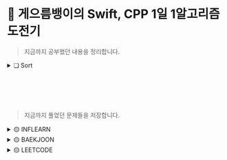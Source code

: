 # 🍋 게으름뱅이의 Swift, CPP 1일 1알고리즘 도전기

> 지금까지 공부했던 내용을 정리합니다.

<details>
<summary>❏ Sort</summary>

<!-- summary 아래 한칸 공백 두어야함 -->
| content | github | notion |
|:--:|:--:|:--:|
|선택 정렬(Selection sort) | [SelectionSort.swift](https://github.com/YoonAh-dev/Algorithm/blob/main/Algorithm-Swift/Algorithm-Swift/Utility/Sort/SelectionSort.swift) | <a href="https://yoonah-dev.oopy.io/e6339889-a0a1-40aa-9079-d4272cce11dd" target="_blank"><img src="https://img.shields.io/badge/Notion-000000?style=flat-square&logo=notion&logoColor=white"/></a>  |
|버블 정렬(Bubble sort) | [BubbleSort.swift](https://github.com/YoonAh-dev/Algorithm/blob/main/Algorithm-Swift/Algorithm-Swift/Utility/Sort/BubbleSort.swift) | <a href="https://yoonah-dev.oopy.io/525d76a7-3a39-49fc-ba14-597a45f2e32b" target="_blank"><img src="https://img.shields.io/badge/Notion-000000?style=flat-square&logo=notion&logoColor=white"/></a>  |
|삽입 정렬(Insertion sort) | [InsertionSort.swift](https://github.com/YoonAh-dev/Algorithm/blob/main/Algorithm-Swift/Algorithm-Swift/Utility/Sort/InsertionSort.swift) | <a href="https://yoonah-dev.oopy.io/2295f114-1e35-4623-9252-5b0dfb436d69" target="_blank"><img src="https://img.shields.io/badge/Notion-000000?style=flat-square&logo=notion&logoColor=white"/></a>  |
</details>

<br/><br>
----

> 지금까지 풀었던 문제들을 저장합니다.

<details>
<summary>🟡 INFLEARN</summary>

<!-- summary 아래 한칸 공백 두어야함 -->
## 🟡 INFLEARN
|날짜         | 문제번호 | 제목     | git  |
|-----------|:-------------:|---|---|
| 23/07/23 | 01 | 1부터 N까지의 배수합 |[1부터 N까지의 배수합.swift](https://github.com/YoonAh-dev/Algorithm/blob/main/Algorithm-Swift/Algorithm-Swift/Inflearn/01_1%EB%B6%80%ED%84%B0N%EA%B9%8C%EC%A7%80M%EC%9D%98%EB%B0%B0%EC%88%98%ED%95%A9.swift)<br>[1부터 N까지의 배수합.cpp](https://github.com/YoonAh-dev/Algorithm/blob/main/Algorithm-CPP/01_1%EB%B6%80%ED%84%B0N%EA%B9%8C%EC%A7%80%EC%9D%98%EB%B0%B0%EC%88%98%ED%95%A9.cpp)|
| 23/07/24 | 02 | 자연수의 합 |[자연수의 합.swift](https://github.com/YoonAh-dev/Algorithm/blob/main/Algorithm-Swift/Algorithm-Swift/Inflearn/02_%EC%9E%90%EC%97%B0%EC%88%98%EC%9D%98%ED%95%A9.swift)<br>[자연수의 합.cpp](https://github.com/YoonAh-dev/Algorithm/blob/main/Algorithm-CPP/02_%EC%9E%90%EC%97%B0%EC%88%98%EC%9D%98%ED%95%A9.cpp)|
| 23/07/24 | 03 | 진약수의 합 |[진약수의 합.swift](https://github.com/YoonAh-dev/Algorithm/blob/main/Algorithm-Swift/Algorithm-Swift/Inflearn/03_%EC%A7%84%EC%95%BD%EC%88%98%EC%9D%98%ED%95%A9.swift)<br>[진약수의 합.cpp](https://github.com/YoonAh-dev/Algorithm/blob/main/Algorithm-CPP/03_%EC%A7%84%EC%95%BD%EC%88%98%EC%9D%98%ED%95%A9.cpp)|
| 23/07/25 | 04 | 나이 차이 |[나이 차이.swift](https://github.com/YoonAh-dev/Algorithm/blob/main/Algorithm-Swift/Algorithm-Swift/Inflearn/04_%EB%82%98%EC%9D%B4%EC%B0%A8%EC%9D%B4.swift)<br>[나이 차이.cpp](https://github.com/YoonAh-dev/Algorithm/blob/main/Algorithm-CPP/04_%EB%82%98%EC%9D%B4%EC%B0%A8%EC%9D%B4.cpp)|
| 23/07/25 | 05 | 나이 계산 |[나이 계산.swift](https://github.com/YoonAh-dev/Algorithm/blob/main/Algorithm-Swift/Algorithm-Swift/Inflearn/05_%EB%82%98%EC%9D%B4%EA%B3%84%EC%82%B0.swift)<br>[나이 계산.cpp](https://github.com/YoonAh-dev/Algorithm/blob/main/Algorithm-CPP/05_%EB%82%98%EC%9D%B4%EA%B3%84%EC%82%B0.cpp)|
| 23/07/26 | 06 | 숫자만 추출 |[숫자만 추출.swift](https://github.com/YoonAh-dev/Algorithm/blob/main/Algorithm-Swift/Algorithm-Swift/Inflearn/06_%EC%88%AB%EC%9E%90%EB%A7%8C%EC%B6%94%EC%B6%9C.swift)<br>[숫자만 추출.cpp](https://github.com/YoonAh-dev/Algorithm/blob/main/Algorithm-CPP/06_%EC%88%AB%EC%9E%90%EB%A7%8C%EC%B6%94%EC%B6%9C.cpp)|
| 23/07/26 | 07 | 영어 단어 복구 |[영어 단어 복구.swift](https://github.com/YoonAh-dev/Algorithm/blob/main/Algorithm-Swift/Algorithm-Swift/Inflearn/07_%EC%98%81%EC%96%B4%EB%8B%A8%EC%96%B4%EB%B3%B5%EA%B5%AC.swift)<br>[영어 단어 복구.cpp](https://github.com/YoonAh-dev/Algorithm/blob/main/Algorithm-CPP/07_%EC%98%81%EC%96%B4%EB%8B%A8%EC%96%B4%EB%B3%B5%EA%B5%AC.cpp)|
| 23/07/27 | 08 | 올바른 괄호 |[올바른 괄호.swift](https://github.com/YoonAh-dev/Algorithm/blob/main/Algorithm-Swift/Algorithm-Swift/Inflearn/08_%EC%98%AC%EB%B0%94%EB%A5%B8%EA%B4%84%ED%98%B8.swift)<br>[올바른 괄호.cpp](https://github.com/YoonAh-dev/Algorithm/blob/main/Algorithm-CPP/08_%EC%98%AC%EB%B0%94%EB%A5%B8%EA%B4%84%ED%98%B8.cpp)|
| 23/07/27 | 09 | 모두의 약수 |[모두의 약수.swift](https://github.com/YoonAh-dev/Algorithm/blob/main/Algorithm-Swift/Algorithm-Swift/Inflearn/09_%EB%AA%A8%EB%91%90%EC%9D%98%EC%95%BD%EC%88%98.swift)<br>[모두의 약수.cpp](https://github.com/YoonAh-dev/Algorithm/blob/main/Algorithm-CPP/09_%EB%AA%A8%EB%91%90%EC%9D%98%EC%95%BD%EC%88%98.cpp)|
| 23/07/28 | 10 | 자릿수의 합 |[자릿수의 합.swift](https://github.com/YoonAh-dev/Algorithm/blob/main/Algorithm-Swift/Algorithm-Swift/Inflearn/10_%EC%9E%90%EB%A6%BF%EC%88%98%EC%9D%98%ED%95%A9.swift)<br>[자릿수의 합.cpp](https://github.com/YoonAh-dev/Algorithm/blob/main/Algorithm-CPP/10_%EC%9E%90%EB%A6%BF%EC%88%98%EC%9D%98%ED%95%A9.cpp)|
| 23/07/28 | 11, 12 | 숫자의 총 개수 |[숫자의 총 개수.swift](https://github.com/YoonAh-dev/Algorithm/blob/main/Algorithm-Swift/Algorithm-Swift/Inflearn/11_%EC%88%AB%EC%9E%90%EC%9D%98%EC%B4%9D%EA%B0%9C%EC%88%98.swift)<br>[숫자의 총 개수.cpp](https://github.com/YoonAh-dev/Algorithm/blob/main/Algorithm-CPP/11_%EC%88%AB%EC%9E%90%EC%9D%98%EC%B4%9D%EA%B0%9C%EC%88%98.cpp)|
| 23/07/29 | 13 | 가장 많이 사용된 자릿수 |[가장 많이 사용된 자릿수.swift](https://github.com/YoonAh-dev/Algorithm/blob/main/Algorithm-Swift/Algorithm-Swift/Inflearn/13_%EA%B0%80%EC%9E%A5%EB%A7%8E%EC%9D%B4%EC%82%AC%EC%9A%A9%EB%90%9C%EC%9E%90%EB%A6%BF%EC%88%98.swift)<br>[가장 많이 사용된 자릿수.cpp](https://github.com/YoonAh-dev/Algorithm/blob/main/Algorithm-CPP/13_%EA%B0%80%EC%9E%A5%EB%A7%8E%EC%9D%B4%EC%82%AC%EC%9A%A9%EB%90%9C%EC%9E%90%EB%A6%BF%EC%88%98.cpp)|
| 23/07/29 | 14 | 뒤집은 소수 |[뒤집은 소수.swift](https://github.com/YoonAh-dev/Algorithm/blob/main/Algorithm-Swift/Algorithm-Swift/Inflearn/14_%EB%92%A4%EC%A7%91%EC%9D%80%EC%86%8C%EC%88%98.swift)<br>[뒤집은 소수.cpp](https://github.com/YoonAh-dev/Algorithm/blob/main/Algorithm-CPP/14_%EB%92%A4%EC%A7%91%EC%9D%80%EC%86%8C%EC%88%98.cpp)|
| 23/07/30 | 15 | 소수의 개수 |[소수의 개수.swift](https://github.com/YoonAh-dev/Algorithm/blob/main/Algorithm-Swift/Algorithm-Swift/Inflearn/15_%EC%86%8C%EC%88%98%EC%9D%98%EA%B0%9C%EC%88%98.swift)<br>[소수의 개수.cpp](https://github.com/YoonAh-dev/Algorithm/blob/main/Algorithm-CPP/15_%EC%86%8C%EC%88%98%EC%9D%98%EA%B0%9C%EC%88%98.cpp)|
| 23/07/30 | 16 | Anagram |[Anagram.swift](https://github.com/YoonAh-dev/Algorithm/blob/main/Algorithm-Swift/Algorithm-Swift/Inflearn/16_Anagram.swift)<br>[Anagram.cpp](https://github.com/YoonAh-dev/Algorithm/blob/main/Algorithm-CPP/16_Anagram.cpp)|
| 23/07/31 | 17 | 선생님 퀴즈 |[선생님 퀴즈.swift](https://github.com/YoonAh-dev/Algorithm/blob/main/Algorithm-Swift/Algorithm-Swift/Inflearn/17_%EC%84%A0%EC%83%9D%EB%8B%98%ED%80%B4%EC%A6%88.swift)<br>[선생님 퀴즈.cpp](https://github.com/YoonAh-dev/Algorithm/blob/main/Algorithm-CPP/17_%EC%84%A0%EC%83%9D%EB%8B%98%ED%80%B4%EC%A6%88.cpp)|
| 23/07/31 | 18 | 층간소음 |[층간소음.swift](https://github.com/YoonAh-dev/Algorithm/blob/main/Algorithm-Swift/Algorithm-Swift/Inflearn/18_%EC%B8%B5%EA%B0%84%EC%86%8C%EC%9D%8C.swift)<br>[층간소음.cpp](https://github.com/YoonAh-dev/Algorithm/blob/main/Algorithm-CPP/18_%EC%B8%B5%EA%B0%84%EC%86%8C%EC%9D%8C.cpp)|
| 23/08/01 | 19 | 분노 유발자 |[분노 유발자.swift](https://github.com/YoonAh-dev/Algorithm/blob/main/Algorithm-Swift/Algorithm-Swift/Inflearn/19_%EB%B6%84%EB%85%B8%EC%9C%A0%EB%B0%9C%EC%9E%90.swift)<br>[분노 유발자.cpp](https://github.com/YoonAh-dev/Algorithm/blob/main/Algorithm-CPP/19_%EB%B6%84%EB%85%B8%EC%9C%A0%EB%B0%9C%EC%9E%90.cpp)|
| 23/08/01 | 20 | 가위 바위 보 |[가위 바위 보.swift](https://github.com/YoonAh-dev/Algorithm/blob/main/Algorithm-Swift/Algorithm-Swift/Inflearn/20_%EA%B0%80%EC%9C%84%EB%B0%94%EC%9C%84%EB%B3%B4.swift)<br>[가위 바위 보.cpp](https://github.com/YoonAh-dev/Algorithm/blob/main/Algorithm-CPP/20_%EA%B0%80%EC%9C%84%EB%B0%94%EC%9C%84%EB%B3%B4.cpp)|
| 23/08/03 | 21 | 카드 게임 |[카드 게임.swift](https://github.com/YoonAh-dev/Algorithm/blob/main/Algorithm-Swift/Algorithm-Swift/Inflearn/21_%EC%B9%B4%EB%93%9C%EA%B2%8C%EC%9E%84.swift)<br>[카드 게임.cpp](https://github.com/YoonAh-dev/Algorithm/blob/main/Algorithm-CPP/21_%EC%B9%B4%EB%93%9C%EA%B2%8C%EC%9E%84.cpp)|
| 23/08/03 | 22 | 온도의 최대값 |[온도의 최대값.swift](https://github.com/YoonAh-dev/Algorithm/blob/main/Algorithm-Swift/Algorithm-Swift/Inflearn/22_%EC%98%A8%EB%8F%84%EC%9D%98%EC%B5%9C%EB%8C%80%EA%B0%92.swift)<br>[온도의 최대값.cpp](https://github.com/YoonAh-dev/Algorithm/blob/main/Algorithm-CPP/22_%EC%98%A8%EB%8F%84%EC%9D%98%EC%B5%9C%EB%8C%80%EA%B0%92.cpp)|
| 23/08/04 | 23 | 연속 부분 증가 수열 |[연속 부분 증가 수열.swift](https://github.com/YoonAh-dev/Algorithm/blob/main/Algorithm-Swift/Algorithm-Swift/Inflearn/23_%EC%97%B0%EC%86%8D%EB%B6%80%EB%B6%84%EC%A6%9D%EA%B0%80%EC%88%98%EC%97%B4.swift)<br>[연속 부분 증가 수열.cpp](https://github.com/YoonAh-dev/Algorithm/blob/main/Algorithm-CPP/23_%EC%97%B0%EC%86%8D%EB%B6%80%EB%B6%84%EC%A6%9D%EA%B0%80%EC%88%98%EC%97%B4.cpp)|
| 23/08/04 | 24 | Jolly Jumpers |[Jolly Jumpers.swift](https://github.com/YoonAh-dev/Algorithm/blob/main/Algorithm-Swift/Algorithm-Swift/Inflearn/24_JollyJumpers.swift)<br>[Jolly Jumpers.cpp](https://github.com/YoonAh-dev/Algorithm/blob/main/Algorithm-CPP/24_JollyJumpers.cpp)|
| 23/08/06 | 25 | 석차 구하기 |[석차 구하기.swift](https://github.com/YoonAh-dev/Algorithm/blob/main/Algorithm-Swift/Algorithm-Swift/Inflearn/25_%EC%84%9D%EC%B0%A8%EA%B5%AC%ED%95%98%EA%B8%B0.swift)<br>[석차 구하기.cpp](https://github.com/YoonAh-dev/Algorithm/blob/main/Algorithm-CPP/25_%EC%84%9D%EC%B0%A8%EA%B5%AC%ED%95%98%EA%B8%B0.cpp)|
| 23/08/06 | 26 | 말아톤 |[말아톤.swift](https://github.com/YoonAh-dev/Algorithm/blob/main/Algorithm-Swift/Algorithm-Swift/Inflearn/26_%EB%A7%90%EC%95%84%ED%86%A4.swift)<br>[말아톤.cpp](https://github.com/YoonAh-dev/Algorithm/blob/main/Algorithm-CPP/26_%EB%A7%90%EC%95%84%ED%86%A4.cpp)|
| 23/08/07 | 27 | N!의 표현법 |[N!의 표현법.swift](https://github.com/YoonAh-dev/Algorithm/blob/main/Algorithm-Swift/Algorithm-Swift/Inflearn/27_N%EC%9D%98%ED%91%9C%ED%98%84%EB%B2%95.swift)<br>[N!의 표현법.cpp](https://github.com/YoonAh-dev/Algorithm/blob/main/Algorithm-CPP/27_N%EC%9D%98%ED%91%9C%ED%98%84%EB%B2%95.cpp)|
| 23/08/07 | 28 | N!의 0의 개수 |[N!의 0의 개수.swift](https://github.com/YoonAh-dev/Algorithm/blob/main/Algorithm-Swift/Algorithm-Swift/Inflearn/28_N%EC%9D%980%EC%9D%98%EA%B0%9C%EC%88%98.swift)<br>[N!의 0의 개수.cpp](https://github.com/YoonAh-dev/Algorithm/blob/main/Algorithm-CPP/28_N%EC%97%90%EC%84%9C0%EC%9D%98%EA%B0%9C%EC%88%98.cpp)|
| 23/08/08 | 29 | 3의 개수는?(small) |[3의 개수는?.cpp](https://github.com/YoonAh-dev/Algorithm/blob/main/Algorithm-CPP/29_3%EC%9D%98%EA%B0%9C%EC%88%98%EB%8A%94.cpp)|
| 23/08/08 | 30 | 3의 개수는?(large) |[3의 개수는?.swift](https://github.com/YoonAh-dev/Algorithm/blob/main/Algorithm-Swift/Algorithm-Swift/Inflearn/30_3%EC%9D%98%EA%B0%9C%EC%88%98%EB%8A%94.swift)<br>[3의 개수는?.cpp](https://github.com/YoonAh-dev/Algorithm/blob/main/Algorithm-CPP/30_3%EC%9D%98%EA%B0%9C%EC%88%98%EB%8A%94.cpp)|
| 23/08/09 | 31 | 탄화수소질량 |[탄화수소질량.swift](https://github.com/YoonAh-dev/Algorithm/blob/main/Algorithm-Swift/Algorithm-Swift/Inflearn/31_%ED%83%84%ED%99%94%EC%88%98%EC%86%8C%EC%A7%88%EB%9F%89.swift)<br>[탄화수소질량.cpp](https://github.com/YoonAh-dev/Algorithm/blob/main/Algorithm-CPP/31_%ED%83%84%ED%99%94%EC%88%98%EC%86%8C%EC%A7%88%EB%9F%89.cpp)|
| 23/08/09 | 32 | 선택정렬 |[선택정렬.swift](https://github.com/YoonAh-dev/Algorithm/blob/main/Algorithm-Swift/Algorithm-Swift/Inflearn/32_%EC%84%A0%ED%83%9D%EC%A0%95%EB%A0%AC.swift)<br>[선택정렬.cpp](https://github.com/YoonAh-dev/Algorithm/blob/main/Algorithm-CPP/32_%EC%84%A0%ED%83%9D%EC%A0%95%EB%A0%AC.cpp)|
| 23/08/10 | 33 | 3등의 성적은? |[3등의 성적은?.swift](https://github.com/YoonAh-dev/Algorithm/blob/main/Algorithm-Swift/Algorithm-Swift/Inflearn/33_3%EB%93%B1%EC%9D%98%EC%84%B1%EC%A0%81%EC%9D%80.swift)<br>[3등의 성적은?.cpp](https://github.com/YoonAh-dev/Algorithm/blob/main/Algorithm-CPP/33_3%EB%93%B1%EC%9D%98%EC%84%B1%EC%A0%81%EC%9D%80.cpp)|
| 23/08/10 | 34 | 버블정렬 |[버블정렬.swift](https://github.com/YoonAh-dev/Algorithm/blob/main/Algorithm-Swift/Algorithm-Swift/Inflearn/34_%EB%B2%84%EB%B8%94%EC%A0%95%EB%A0%AC.swift)<br>[버블정렬.cpp](https://github.com/YoonAh-dev/Algorithm/blob/main/Algorithm-CPP/34_%EB%B2%84%EB%B8%94%EC%A0%95%EB%A0%AC.cpp)|
| 23/08/15 | 35 | Special Sort |[Special Sort.swift](https://github.com/YoonAh-dev/Algorithm/blob/main/Algorithm-Swift/Algorithm-Swift/Inflearn/35_SpecialSort.swift)<br>[Special Sort.cpp](https://github.com/YoonAh-dev/Algorithm/blob/main/Algorithm-CPP/35_SpeiclaSort.cpp)|
| 23/08/15 | 36 | 삽입정렬 |[삽입정렬.swift](https://github.com/YoonAh-dev/Algorithm/blob/main/Algorithm-Swift/Algorithm-Swift/Inflearn/36_%EC%82%BD%EC%9E%85%EC%A0%95%EB%A0%AC.swift)<br>[삽입정렬.cpp](https://github.com/YoonAh-dev/Algorithm/blob/main/Algorithm-CPP/36_%EC%82%BD%EC%9E%85%EC%A0%95%EB%A0%AC.cpp)|
| 23/08/16 | 37 | Least Recently Used |[Least Recently Used.swift](https://github.com/YoonAh-dev/Algorithm/blob/main/Algorithm-Swift/Algorithm-Swift/Inflearn/37_LeastRecentlyUsed.swift)<br>[Least Recently Used.cpp](https://github.com/YoonAh-dev/Algorithm/blob/main/Algorithm-CPP/37_LeastRecentlyUsed.cpp)|
| 23/08/16 | 38 | Inversion Sequence |[Inversion Sequence.swift](https://github.com/YoonAh-dev/Algorithm/blob/main/Algorithm-Swift/Algorithm-Swift/Inflearn/38_InversionSequence.swift)<br>[Inversion Sequence.cpp](https://github.com/YoonAh-dev/Algorithm/blob/main/Algorithm-CPP/38_InversionSequence.cpp)|
| 23/08/17 | 39 | 두 배열 합치기 |[두 배열 합치기.swift](https://github.com/YoonAh-dev/Algorithm/blob/main/Algorithm-Swift/Algorithm-Swift/Inflearn/39_%EB%91%90%EB%B0%B0%EC%97%B4%ED%95%A9%EC%B9%98%EA%B8%B0.swift)<br>[두 배열 합치기.cpp](https://github.com/YoonAh-dev/Algorithm/blob/main/Algorithm-CPP/39_%EB%91%90%EB%B0%B0%EC%97%B4%ED%95%A9%EC%B9%98%EA%B8%B0.cpp)|
| 23/08/17 | 40 | 교집합 |[교집합.swift](https://github.com/YoonAh-dev/Algorithm/blob/main/Algorithm-Swift/Algorithm-Swift/Inflearn/40_%EA%B5%90%EC%A7%91%ED%95%A9.swift)<br>[교집합.cpp](https://github.com/YoonAh-dev/Algorithm/blob/main/Algorithm-CPP/40_%EA%B5%90%EC%A7%91%ED%95%A9.cpp)|
| 23/08/18 | 41 | 연속된 자연수의 합 |[연속된 자연수의 합.swift](https://github.com/YoonAh-dev/Algorithm/blob/main/Algorithm-Swift/Algorithm-Swift/Inflearn/41_%EC%97%B0%EC%86%8D%EB%90%9C%EC%9E%90%EC%97%B0%EC%88%98%EC%9D%98%ED%95%A9.swift)<br>[연속된 자연수의 합.cpp](https://github.com/YoonAh-dev/Algorithm/blob/main/Algorithm-CPP/41_%EC%97%B0%EC%86%8D%EB%90%9C%EC%9E%90%EC%97%B0%EC%88%98%EC%9D%98%ED%95%A9.cpp)|
| 23/08/18 | 42 | 이분검색 |[이분검색.swift](https://github.com/YoonAh-dev/Algorithm/blob/main/Algorithm-Swift/Algorithm-Swift/Inflearn/42_%EC%9D%B4%EB%B6%84%EA%B2%80%EC%83%89.swift)<br>[이분검색.cpp](https://github.com/YoonAh-dev/Algorithm/blob/main/Algorithm-CPP/42_%EC%9D%B4%EB%B6%84%EA%B2%80%EC%83%89.cpp)|
| 23/08/20 | 43 | 뮤직비디오 |[뮤직비디오.swift](https://github.com/YoonAh-dev/Algorithm/blob/main/Algorithm-Swift/Algorithm-Swift/Inflearn/43_%EB%AE%A4%EC%A7%81%EB%B9%84%EB%94%94%EC%98%A4.swift)<br>[뮤직비디오.cpp](https://github.com/YoonAh-dev/Algorithm/blob/main/Algorithm-CPP/43_%EB%AE%A4%EC%A7%81%EB%B9%84%EB%94%94%EC%98%A4.cpp)|
| 23/08/20 | 44 | 마구간 정하기 |[마구간 정하기.swift](https://github.com/YoonAh-dev/Algorithm/blob/main/Algorithm-Swift/Algorithm-Swift/Inflearn/44_%EB%A7%88%EA%B5%AC%EA%B0%84%EC%A0%95%ED%95%98%EA%B8%B0.swift)<br>[마구간 정하기.cpp](https://github.com/YoonAh-dev/Algorithm/blob/main/Algorithm-CPP/44_%EB%A7%88%EA%B5%AC%EA%B0%84%EC%A0%95%ED%95%98%EA%B8%B0.cpp)|
| 23/08/22 | 45 | 공주 구하기 |[공주 구하기.swift](https://github.com/YoonAh-dev/Algorithm/blob/main/Algorithm-Swift/Algorithm-Swift/Inflearn/45_%EA%B3%B5%EC%A3%BC%EA%B5%AC%ED%95%98%EA%B8%B0.swift)<br>[공주 구하기.cpp](https://github.com/YoonAh-dev/Algorithm/blob/main/Algorithm-CPP/45_%EA%B3%B5%EC%A3%BC%EA%B5%AC%ED%95%98%EA%B8%B0.cpp)|
| 23/08/22 | 46 | 멀티태스킹 |[멀티태스킹.swift](https://github.com/YoonAh-dev/Algorithm/blob/main/Algorithm-Swift/Algorithm-Swift/Inflearn/46_%EB%A9%80%ED%8B%B0%ED%83%9C%EC%8A%A4%ED%82%B9.swift)<br>[멀티태스킹.cpp](https://github.com/YoonAh-dev/Algorithm/blob/main/Algorithm-CPP/46_%EB%A9%80%ED%8B%B0%ED%83%9C%EC%8A%A4%ED%82%B9.cpp)|
| 23/08/23 | 47 | 봉우리 |[봉우리.swift](https://github.com/YoonAh-dev/Algorithm/blob/main/Algorithm-Swift/Algorithm-Swift/Inflearn/47_%EB%B4%89%EC%9A%B0%EB%A6%AC.swift)<br>[봉우리.cpp](https://github.com/YoonAh-dev/Algorithm/blob/main/Algorithm-CPP/47_%EB%B4%89%EC%9A%B0%EB%A6%AC.cpp)|
| 23/08/23 | 48 | 각 행의 평균과 가장 가까운 값 |[각 행의 평균과 가장 가까운 값.swift](https://github.com/YoonAh-dev/Algorithm/blob/main/Algorithm-Swift/Algorithm-Swift/Inflearn/48_%EA%B0%81%ED%96%89%EC%9D%98%ED%8F%89%EA%B7%A0%EA%B3%BC%EA%B0%80%EC%9E%A5%EA%B0%80%EA%B9%8C%EC%9A%B4%EA%B0%92.swift)<br>[각 행의 평균과 가장 가까운 값.cpp](https://github.com/YoonAh-dev/Algorithm/blob/main/Algorithm-CPP/48_%EA%B0%81%ED%96%89%EC%9D%98%ED%8F%89%EA%B7%A0%EA%B3%BC%EA%B0%80%EC%9E%A5%EA%B0%80%EA%B9%8C%EC%9A%B4%EA%B0%92.cpp)|
| 23/08/24 | 49 | 블록의 최댓값 |[블록의 최댓값.swift](https://github.com/YoonAh-dev/Algorithm/blob/main/Algorithm-Swift/Algorithm-Swift/Inflearn/49_%EB%B8%94%EB%A1%9D%EC%9D%98%EC%B5%9C%EB%8C%93%EA%B0%92.swift)<br>[블록의 최댓값.cpp](https://github.com/YoonAh-dev/Algorithm/blob/main/Algorithm-CPP/49_%EB%B8%94%EB%A1%9D%EC%9D%98%EC%B5%9C%EB%8C%93%EA%B0%92.cpp)|
| 23/08/24 | 50 | 영지선택(small) |[영지선택(small).swift](https://github.com/YoonAh-dev/Algorithm/blob/main/Algorithm-Swift/Algorithm-Swift/Inflearn/50_%EC%98%81%EC%A7%80%EC%84%A0%ED%83%9D.swift)<br>[영지선택(small).cpp](https://github.com/YoonAh-dev/Algorithm/blob/main/Algorithm-CPP/50_%EC%98%81%EC%A7%80%EC%84%A0%ED%83%9D.cpp)|
| 23/08/25 | 51 | 영지선택(large) |[영지선택(large).swift](https://github.com/YoonAh-dev/Algorithm/blob/main/Algorithm-Swift/Algorithm-Swift/Inflearn/51_%EC%98%81%EC%A7%80%EC%84%A0%ED%83%9D.swift)<br>[영지선택(large).cpp](https://github.com/YoonAh-dev/Algorithm/blob/main/Algorithm-CPP/51_%EC%98%81%EC%A7%80%EC%84%A0%ED%83%9D.cpp)|
| 23/08/25 | 52 | Ugly Numbers |[Ugly Numbers.swift](https://github.com/YoonAh-dev/Algorithm/blob/main/Algorithm-Swift/Algorithm-Swift/Inflearn/52_UglyNumbers.swift)<br>[Ugly Numbers.cpp](https://github.com/YoonAh-dev/Algorithm/blob/main/Algorithm-CPP/52_UglyNumbers.cpp)|

</details>

<details>
<summary>🟡 BAEKJOON</summary>

<!-- summary 아래 한칸 공백 두어야함 -->
## 🟡 BAEKJOON
|날짜          |Level      | 문제번호 | 제목     |분류 | git | notion |
|-----------|:---------:|:-------------:|---|---|----|:----:|
| 22/12/21 | `Bronze V` | [`1330`](https://www.acmicpc.net/problem/1330) | 두 수 비교하기| |[두 수 비교하기.swift](https://github.com/YoonAh-dev/Algorithm/blob/main/Algorithm-Swift/Algorithm-Swift/Baekjoon/%EC%A1%B0%EA%B1%B4%EB%AC%B8/1330.%20%EB%91%90%20%EC%88%98%20%EB%B9%84%EA%B5%90%ED%95%98%EA%B8%B0.swift) | |
| 22/12/21 | `Bronze V` | [`9498`](https://www.acmicpc.net/problem/9498) | 시험성적 | |[시험성적.swift](https://github.com/YoonAh-dev/Algorithm/blob/main/Algorithm-Swift/Algorithm-Swift/Baekjoon/%EC%A1%B0%EA%B1%B4%EB%AC%B8/9498.%20%EC%8B%9C%ED%97%98%EC%84%B1%EC%A0%81.swift) | |
| 22/12/21 | `Bronze V` | [`2753`](https://www.acmicpc.net/problem/2753) | 윤년 | |[윤년.swift](https://github.com/YoonAh-dev/Algorithm/blob/main/Algorithm-Swift/Algorithm-Swift/Baekjoon/%EC%A1%B0%EA%B1%B4%EB%AC%B8/2753.%20%EC%9C%A4%EB%85%84.swift) | |
| 22/12/21 | `Bronze V` | [`14681`](https://www.acmicpc.net/problem/14681) | 사분면 고르기 | |[사분면 고르기.swift](https://github.com/YoonAh-dev/Algorithm/blob/main/Algorithm-Swift/Algorithm-Swift/Baekjoon/%EC%A1%B0%EA%B1%B4%EB%AC%B8/14681.%20%EC%82%AC%EB%B6%84%EB%A9%B4%20%EA%B3%A0%EB%A5%B4%EA%B8%B0.swift) | |
| 22/12/21 | `Bronze III` | [`2884`](https://www.acmicpc.net/problem/2884) | 알람 시계 | |[알람 시계.swift](https://github.com/YoonAh-dev/Algorithm/blob/main/Algorithm-Swift/Algorithm-Swift/Baekjoon/%EC%A1%B0%EA%B1%B4%EB%AC%B8/2884.%20%EC%95%8C%EB%9E%8C%20%EC%8B%9C%EA%B3%84.swift) | |
| 22/12/21 | `Bronze III` | [`2525`](https://www.acmicpc.net/problem/2525) | 오븐 시계 | |[오븐 시계.swift](https://github.com/YoonAh-dev/Algorithm/blob/main/Algorithm-Swift/Algorithm-Swift/Baekjoon/%EC%A1%B0%EA%B1%B4%EB%AC%B8/2525.%20%EC%98%A4%EB%B8%90%20%EC%8B%9C%EA%B3%84.swift) | |
| 22/12/21 | `Bronze IV` | [`2480`](https://www.acmicpc.net/problem/2480) | 주사위 세개 | |[주사위 세개.swift](https://github.com/YoonAh-dev/Algorithm/blob/main/Algorithm-Swift/Algorithm-Swift/Baekjoon/%EC%A1%B0%EA%B1%B4%EB%AC%B8/2480.%20%EC%A3%BC%EC%82%AC%EC%9C%84%20%EC%84%B8%EA%B0%9C.swift) | |
| 22/12/21 | `Bronze V` | [`2739`](https://www.acmicpc.net/problem/2739) | 구구단 | |[구구단.swift](https://github.com/YoonAh-dev/Algorithm/blob/main/Algorithm-Swift/Algorithm-Swift/Baekjoon/%EB%B0%98%EB%B3%B5%EB%AC%B8/2739.%20%EA%B5%AC%EA%B5%AC%EB%8B%A8.swift) | |
| 22/12/21 | `Bronze V` | [`10950`](https://www.acmicpc.net/problem/10950) | A+B - 3 | |[A+B - 3.swift](https://github.com/YoonAh-dev/Algorithm/blob/main/Algorithm-Swift/Algorithm-Swift/Baekjoon/%EB%B0%98%EB%B3%B5%EB%AC%B8/10950.%20A%2BB-3.swift) | |
| 22/12/21 | `Bronze V` | [`8393`](https://www.acmicpc.net/problem/8393) | 합 | |[합.swift](https://github.com/YoonAh-dev/Algorithm/blob/main/Algorithm-Swift/Algorithm-Swift/Baekjoon/%EB%B0%98%EB%B3%B5%EB%AC%B8/8398.%20%ED%95%A9.swift) | |
| 22/12/21 | `Bronze V` | [`25304`](https://www.acmicpc.net/problem/25304) | 영수증 | |[영수증.swift](https://github.com/YoonAh-dev/Algorithm/blob/main/Algorithm-Swift/Algorithm-Swift/Baekjoon/%EB%B0%98%EB%B3%B5%EB%AC%B8/25304.%20%EC%98%81%EC%88%98%EC%A6%9D.swift) | |
| 22/12/21 | `Bronze IV` | [`15552`](https://www.acmicpc.net/problem/15552) | 빠른 A+B | |[빠른 A+B.swift](https://github.com/YoonAh-dev/Algorithm/blob/main/Algorithm-Swift/Algorithm-Swift/Baekjoon/%EB%B0%98%EB%B3%B5%EB%AC%B8/15552.%20%EB%B9%A0%EB%A5%B8%20A%2BB.swift) | |
| 22/12/21 | `Bronze V` | [`11021`](https://www.acmicpc.net/problem/11021) | A+B - 7 | |[A+B - 7.swift](https://github.com/YoonAh-dev/Algorithm/blob/main/Algorithm-Swift/Algorithm-Swift/Baekjoon/%EB%B0%98%EB%B3%B5%EB%AC%B8/11021.%20A%2BB-7.swift) | |
| 22/12/21 | `Bronze V` | [`11022`](https://www.acmicpc.net/problem/11022) | A+B - 8 | |[A+B - 8.swift](https://github.com/YoonAh-dev/Algorithm/blob/main/Algorithm-Swift/Algorithm-Swift/Baekjoon/%EB%B0%98%EB%B3%B5%EB%AC%B8/11022.%20A%2BB-8.swift) | |
| 22/12/21 | `Bronze V` | [`2438`](https://www.acmicpc.net/problem/2438) | 별 찍기 - 1 | |[별 찍기 - 1.swift](https://github.com/YoonAh-dev/Algorithm/blob/main/Algorithm-Swift/Algorithm-Swift/Baekjoon/%EB%B0%98%EB%B3%B5%EB%AC%B8/2438.%20%EB%B3%84%20%EC%B0%8D%EA%B8%B0-1.swift) | |
| 22/12/22 | `Bronze IV` | [`2439`](https://www.acmicpc.net/problem/2439) | 별 찍기 - 2 | |[별 찍기 - 2.swift](https://github.com/YoonAh-dev/Algorithm/blob/main/Algorithm-Swift/Algorithm-Swift/Baekjoon/%EB%B0%98%EB%B3%B5%EB%AC%B8/2438.%20%EB%B3%84%20%EC%B0%8D%EA%B8%B0-2.swift) | |
| 22/12/22 | `Bronze V` | [`10952`](https://www.acmicpc.net/problem/10952) | A+B - 5 | |[A+B - 5.swift](https://github.com/YoonAh-dev/Algorithm/blob/main/Algorithm-Swift/Algorithm-Swift/Baekjoon/%EB%B0%98%EB%B3%B5%EB%AC%B8/10952.%20A%2BB-5.swift) | |
| 22/12/22 | `Bronze V` | [`10951`](https://www.acmicpc.net/problem/10951) | A+B - 4 | |[A+B - 4.swift](https://github.com/YoonAh-dev/Algorithm/blob/main/Algorithm-Swift/Algorithm-Swift/Baekjoon/%EB%B0%98%EB%B3%B5%EB%AC%B8/10952.%20A%2BB-4.swift) | |
| 22/12/22 | `Bronze I` | [`1110`](https://www.acmicpc.net/problem/1110) | 더하기 사이클 | |[더하기 사이클.swift](https://github.com/YoonAh-dev/Algorithm/blob/main/Algorithm-Swift/Algorithm-Swift/Baekjoon/%EB%B0%98%EB%B3%B5%EB%AC%B8/1110.%20%EB%8D%94%ED%95%98%EA%B8%B0%20%EC%82%AC%EC%9D%B4%ED%81%B4.swift) | |
| 22/12/23 | `Bronze V` | [`10807`](https://www.acmicpc.net/problem/10807) | 개수 세기 | |[개수 세기.swift](https://github.com/YoonAh-dev/Algorithm/blob/main/Algorithm-Swift/Algorithm-Swift/Baekjoon/1%EC%B0%A8%EC%9B%90%20%EB%B0%B0%EC%97%B4/10807.%20%EA%B0%9C%EC%88%98%20%EC%84%B8%EA%B8%B0.swift) | |
| 22/12/23 | `Bronze V` | [`10871`](https://www.acmicpc.net/problem/10871) | X보다 작은 수 | |[X보다 작은 수.swift](https://github.com/YoonAh-dev/Algorithm/blob/main/Algorithm-Swift/Algorithm-Swift/Baekjoon/1%EC%B0%A8%EC%9B%90%20%EB%B0%B0%EC%97%B4/10871.%20X%EB%B3%B4%EB%8B%A4%20%EC%9E%91%EC%9D%80%20%EC%88%98.swift) | |
| 22/12/26 | `Bronze III` | [`10818`](https://www.acmicpc.net/problem/10818) | 최소, 최대 | |[최소, 최대.swift](https://github.com/YoonAh-dev/Algorithm/blob/main/Algorithm-Swift/Algorithm-Swift/Baekjoon/1%EC%B0%A8%EC%9B%90%20%EB%B0%B0%EC%97%B4/10818.%20%EC%B5%9C%EC%86%8C%2C%20%EC%B5%9C%EB%8C%80.swift) | |
| 22/12/26 | `Bronze III` | [`2562`](https://www.acmicpc.net/problem/2562) | 최댓값 | |[최댓값.swift](https://github.com/YoonAh-dev/Algorithm/blob/main/Algorithm-Swift/Algorithm-Swift/Baekjoon/1%EC%B0%A8%EC%9B%90%20%EB%B0%B0%EC%97%B4/2562.%20%EC%B5%9C%EB%8C%93%EA%B0%92.swift) | |
| 22/12/26 | `Bronze V` | [`5597`](https://www.acmicpc.net/problem/5597) | 과제 안 내신 분..?  | |[과제 안 내신 분..?.swift](https://github.com/YoonAh-dev/Algorithm/blob/main/Algorithm-Swift/Algorithm-Swift/Baekjoon/1%EC%B0%A8%EC%9B%90%20%EB%B0%B0%EC%97%B4/5597.%20%EA%B3%BC%EC%A0%9C%20%EC%95%88%20%EB%82%B4%EC%8B%A0%20%EB%B6%84..%3F.swift) | |
| 23/02/07 | `Silver V` | [`4673`](https://www.acmicpc.net/problem/4673) | 셀프 넘버  | |[셀프 넘버.swift](https://github.com/YoonAh-dev/Algorithm/blob/main/Algorithm-Swift/Algorithm-Swift/Baekjoon/%ED%95%A8%EC%88%98/4673.%20%EC%85%80%ED%94%84%20%EB%84%98%EB%B2%84.swift) | |
| 23/02/07 | `Silver IV` | [`1065`](https://www.acmicpc.net/problem/1065) | 한 수  | |[한 수.swift](https://github.com/YoonAh-dev/Algorithm/blob/main/Algorithm-Swift/Algorithm-Swift/Baekjoon/%ED%95%A8%EC%88%98/1065.%20%ED%95%9C%EC%88%98.swift) | |
| 23/02/07 | `Bronze V` | [`11654`](https://www.acmicpc.net/problem/11654) | 아스키 코드  | |[아스키 코드.swift](https://github.com/YoonAh-dev/Algorithm/blob/main/Algorithm-Swift/Algorithm-Swift/Baekjoon/%EB%AC%B8%EC%9E%90%EC%97%B4/11654.%20%EC%95%84%EC%8A%A4%ED%82%A4%20%EC%BD%94%EB%93%9C.swift) | |
| 23/02/07 | `Bronze IV` | [`11720`](https://www.acmicpc.net/problem/11720) | 숫자의 합  | |[숫자의 합.swift](https://github.com/YoonAh-dev/Algorithm/blob/main/Algorithm-Swift/Algorithm-Swift/Baekjoon/%EB%AC%B8%EC%9E%90%EC%97%B4/11720.%20%EC%88%AB%EC%9E%90%EC%9D%98%20%ED%95%A9.swift) | |
| 23/02/07 | `Bronze V` | [`10809`](https://www.acmicpc.net/problem/10809) | 알파벳 찾기  | |[알파벳 찾기.swift](https://github.com/YoonAh-dev/Algorithm/blob/main/Algorithm-Swift/Algorithm-Swift/Baekjoon/%EB%AC%B8%EC%9E%90%EC%97%B4/10809.%20%EC%95%8C%ED%8C%8C%EB%B2%B3%20%EC%B0%BE%EA%B8%B0.swift) | |
| 23/02/07 | `Bronze II` | [`2675`](https://www.acmicpc.net/problem/2675) | 문자열 반복  | |[문자열 반복.swift](https://github.com/YoonAh-dev/Algorithm/blob/main/Algorithm-Swift/Algorithm-Swift/Baekjoon/%EB%AC%B8%EC%9E%90%EC%97%B4/2675.%20%EB%AC%B8%EC%9E%90%EC%97%B4%20%EB%B0%98%EB%B3%B5.swift) | |
| 23/02/07 | `Bronze I` | [`1157`](https://www.acmicpc.net/problem/1157) | 단어 공부  | |[단어 공부.swift](https://github.com/YoonAh-dev/Algorithm/blob/main/Algorithm-Swift/Algorithm-Swift/Baekjoon/%EB%AC%B8%EC%9E%90%EC%97%B4/1157.%20%EB%8B%A8%EC%96%B4%20%EA%B3%B5%EB%B6%80.swift) | |
| 23/02/07 | `Bronze II` | [`1152`](https://www.acmicpc.net/problem/1157) | 단어의 개수  | |[단어의 개수.swift](https://github.com/YoonAh-dev/Algorithm/blob/main/Algorithm-Swift/Algorithm-Swift/Baekjoon/%EB%AC%B8%EC%9E%90%EC%97%B4/1152.%20%EB%8B%A8%EC%96%B4%EC%9D%98%20%EA%B0%9C%EC%88%98.swift) | |
| 23/02/07 | `Bronze II` | [`2908`](https://www.acmicpc.net/problem/2908) | 상수  | |[상수.swift](https://github.com/YoonAh-dev/Algorithm/blob/main/Algorithm-Swift/Algorithm-Swift/Baekjoon/%EB%AC%B8%EC%9E%90%EC%97%B4/2908.%20%EC%83%81%EC%88%98.swift) | |
| 23/02/07 | `Bronze II` | [`5622`](https://www.acmicpc.net/problem/5622) | 다이얼  | |[다이얼.swift](https://github.com/YoonAh-dev/Algorithm/blob/main/Algorithm-Swift/Algorithm-Swift/Baekjoon/%EB%AC%B8%EC%9E%90%EC%97%B4/5622.%20%EB%8B%A4%EC%9D%B4%EC%96%BC.swift) | |
| 23/02/07 | `Silver V` | [`2941`](https://www.acmicpc.net/problem/2941) | 크로아티아 알파벳  | |[크로아티아 알파벳.swift](https://github.com/YoonAh-dev/Algorithm/blob/main/Algorithm-Swift/Algorithm-Swift/Baekjoon/%EB%AC%B8%EC%9E%90%EC%97%B4/2941.%20%ED%81%AC%EB%A1%9C%EC%95%84%ED%8B%B0%EC%95%84%20%EC%95%8C%ED%8C%8C%EB%B2%B3.swift) | |
| 23/02/07 | `Silver V` | [`1316`](https://www.acmicpc.net/problem/1316) | 그룹 단어 체커  | |[그룹 단어 체커.swift](https://github.com/YoonAh-dev/Algorithm/blob/main/Algorithm-Swift/Algorithm-Swift/Baekjoon/%EB%AC%B8%EC%9E%90%EC%97%B4/1316.%20%EA%B7%B8%EB%A3%B9%20%EB%8B%A8%EC%96%B4%20%EC%B2%B4%EC%BB%A4.swift) | |
| 23/02/07 | `Bronze II` | [`1712`](https://www.acmicpc.net/problem/1712) | 손익분기점  | |[손익분기점.swift](https://github.com/YoonAh-dev/Algorithm/blob/main/Algorithm-Swift/Algorithm-Swift/Baekjoon/%EA%B8%B0%EB%B3%B8%20%EC%88%98%ED%95%99%201/1712.%20%EC%86%90%EC%9D%B5%EB%B6%84%EA%B8%B0%EC%A0%90.swift) | |
| 23/02/07 | `Bronze II` | [`2292`](https://www.acmicpc.net/problem/2292) | 벌집  | |[벌집.swift](https://github.com/YoonAh-dev/Algorithm/blob/main/Algorithm-Swift/Algorithm-Swift/Baekjoon/%EA%B8%B0%EB%B3%B8%20%EC%88%98%ED%95%99%201/2292.%20%EB%B2%8C%EC%A7%91.swift) | |
| 23/02/07 | `Silver V` | [`1193`](https://www.acmicpc.net/problem/1193) | 분수찾기  | |[분수찾기.swift](https://github.com/YoonAh-dev/Algorithm/blob/main/Algorithm-Swift/Algorithm-Swift/Baekjoon/%EA%B8%B0%EB%B3%B8%20%EC%88%98%ED%95%99%201/1193.%20%EB%B6%84%EC%88%98%EC%B0%BE%EA%B8%B0.swift) | |
| 23/02/07 | `Bronze I` | [`2869`](https://www.acmicpc.net/problem/2869) | 달팽이는 올라가고 싶다  | |[달팽이는 올라가고 싶다.swift](https://github.com/YoonAh-dev/Algorithm/blob/main/Algorithm-Swift/Algorithm-Swift/Baekjoon/%EA%B8%B0%EB%B3%B8%20%EC%88%98%ED%95%99%201/2869.%20%EB%8B%AC%ED%8C%BD%EC%9D%B4%EB%8A%94%20%EC%98%AC%EB%9D%BC%EA%B0%80%EA%B3%A0%20%EC%8B%B6%EB%8B%A4.swift) | |
| 23/02/08 | `Bronze III` | [`10250`](https://www.acmicpc.net/problem/10250) | ACM 호텔  | |[ACM 호텔.swift](https://github.com/YoonAh-dev/Algorithm/blob/main/Algorithm-Swift/Algorithm-Swift/Baekjoon/%EA%B8%B0%EB%B3%B8%20%EC%88%98%ED%95%99%201/10250.%20ACM%20%ED%98%B8%ED%85%94.swift) | |
| 23/02/08 | `Bronze I` | [`2775`](https://www.acmicpc.net/problem/2775) | 부녀회장이 될테야  | |[부녀회장이 될테야.swift](https://github.com/YoonAh-dev/Algorithm/blob/main/Algorithm-Swift/Algorithm-Swift/Baekjoon/%EA%B8%B0%EB%B3%B8%20%EC%88%98%ED%95%99%201/2775.%20%EB%B6%80%EB%85%80%ED%9A%8C%EC%9E%A5%EC%9D%B4%20%EB%90%A0%ED%85%8C%EC%95%BC.swift) | |
| 23/02/08 | `Silver IV` | [`2775`](https://www.acmicpc.net/problem/2775) | 설탕 배달  | |[설탕 배달.swift](https://github.com/YoonAh-dev/Algorithm/blob/main/Algorithm-Swift/Algorithm-Swift/Baekjoon/%EA%B8%B0%EB%B3%B8%20%EC%88%98%ED%95%99%201/2839.%20%EC%84%A4%ED%83%95%20%EB%B0%B0%EB%8B%AC.swift) | |
| 23/02/08 | `Bronze V` | [`10757`](https://www.acmicpc.net/problem/10757) | 큰 수 A+B  | |[큰 수 A+B.swift](https://github.com/YoonAh-dev/Algorithm/blob/main/Algorithm-Swift/Algorithm-Swift/Baekjoon/%EA%B8%B0%EB%B3%B8%20%EC%88%98%ED%95%99%201/10757.%20%ED%81%B0%EC%88%98%20A%2BB.swift) | |
| 23/02/08 | `Silver V` | [`1978`](https://www.acmicpc.net/problem/1978) | 소수 찾기  | |[소수 찾기.swift](https://github.com/YoonAh-dev/Algorithm/blob/main/Algorithm-Swift/Algorithm-Swift/Baekjoon/%EA%B8%B0%EB%B3%B8%20%EC%88%98%ED%95%99%202/1978.%20%EC%86%8C%EC%88%98%20%EC%B0%BE%EA%B8%B0.swift) | |
| 23/02/08 | `Silver V` | [`2581`](https://www.acmicpc.net/problem/2581) | 소수  | |[소수.swift](https://github.com/YoonAh-dev/Algorithm/blob/main/Algorithm-Swift/Algorithm-Swift/Baekjoon/%EA%B8%B0%EB%B3%B8%20%EC%88%98%ED%95%99%202/2581.%20%EC%86%8C%EC%88%98.swift) | |
| 23/02/08 | `Bronze I` | [`11653`](https://www.acmicpc.net/problem/11653) | 소인수분해  | |[소인수분해.swift](https://github.com/YoonAh-dev/Algorithm/blob/main/Algorithm-Swift/Algorithm-Swift/Baekjoon/%EA%B8%B0%EB%B3%B8%20%EC%88%98%ED%95%99%202/11653.%20%EC%86%8C%EC%9D%B8%EC%88%98%EB%B6%84%ED%95%B4.swift) | |
| 23/02/08 | `Silver III` | [`1929`](https://www.acmicpc.net/problem/1929) | 소수 구하기  | |[소수 구하기.swift](https://github.com/YoonAh-dev/Algorithm/blob/main/Algorithm-Swift/Algorithm-Swift/Baekjoon/%EA%B8%B0%EB%B3%B8%20%EC%88%98%ED%95%99%202/1929.%20%EC%86%8C%EC%88%98%20%EA%B5%AC%ED%95%98%EA%B8%B0.swift) | |
| 23/02/08 | `Silver II` | [`4948`](https://www.acmicpc.net/problem/4948) | 베르트랑 공준  | |[베르트랑 공준.swift](https://github.com/YoonAh-dev/Algorithm/blob/main/Algorithm-Swift/Algorithm-Swift/Baekjoon/%EA%B8%B0%EB%B3%B8%20%EC%88%98%ED%95%99%202/4948.%20%EB%B2%A0%EB%A5%B4%ED%8A%B8%EB%9E%91%20%EA%B3%B5%EC%A4%80.swift) | |
| 23/02/09 | `Silver II` | [`9020`](https://www.acmicpc.net/problem/9020) | 골드바흐의 추측  | |[골드바흐의 추측.swift](https://github.com/YoonAh-dev/Algorithm/blob/main/Algorithm-Swift/Algorithm-Swift/Baekjoon/%EA%B8%B0%EB%B3%B8%20%EC%88%98%ED%95%99%202/9020.%20%EA%B3%A8%EB%93%9C%EB%B0%94%ED%9D%90%EC%9D%98%20%EC%B6%94%EC%B8%A1.swift) | |
| 23/02/09 | `Bronze V` | [`2738`](https://www.acmicpc.net/problem/2738) | 행렬 덧셈  | |[행렬 덧셈.swift](https://github.com/YoonAh-dev/Algorithm/blob/main/Algorithm-Swift/Algorithm-Swift/Baekjoon/2%EC%B0%A8%EC%9B%90%20%EB%B0%B0%EC%97%B4/2738.%20%ED%96%89%EB%A0%AC%20%EB%8D%A7%EC%85%88.swift) | |
| 23/02/09 | `Bronze III` | [`2566`](https://www.acmicpc.net/problem/2566) | 최댓값  | |[최댓값.swift](https://github.com/YoonAh-dev/Algorithm/blob/main/Algorithm-Swift/Algorithm-Swift/Baekjoon/2%EC%B0%A8%EC%9B%90%20%EB%B0%B0%EC%97%B4/2566.%20%EC%B5%9C%EB%8C%93%EA%B0%92.swift) | |
| 23/02/10 | `Silver V` | [`2563`](https://www.acmicpc.net/problem/2563) | 색종이  | |[색종이.swift](https://github.com/YoonAh-dev/Algorithm/blob/main/Algorithm-Swift/Algorithm-Swift/Baekjoon/2%EC%B0%A8%EC%9B%90%20%EB%B0%B0%EC%97%B4/2563.%20%EC%83%89%EC%A2%85%EC%9D%B4.swift) | |
| 23/02/10 | `Bronze II` | [`3052`](https://www.acmicpc.net/problem/3052) | 나머지  | |[나머지.swift](https://github.com/YoonAh-dev/Algorithm/blob/main/Algorithm-Swift/Algorithm-Swift/Baekjoon/1%EC%B0%A8%EC%9B%90%20%EB%B0%B0%EC%97%B4/3052.%20%EB%82%98%EB%A8%B8%EC%A7%80.swift) | |
| 23/02/10 | `Bronze I` | [`1546`](https://www.acmicpc.net/problem/1546) | 평균  | |[평균.swift](https://github.com/YoonAh-dev/Algorithm/blob/main/Algorithm-Swift/Algorithm-Swift/Baekjoon/1%EC%B0%A8%EC%9B%90%20%EB%B0%B0%EC%97%B4/1546.%20%ED%8F%89%EA%B7%A0.swift) | |
| 23/02/10 | `Bronze II` | [`8958`](https://www.acmicpc.net/problem/8958) | OX퀴즈  | |[OX퀴즈.swift](https://github.com/YoonAh-dev/Algorithm/blob/main/Algorithm-Swift/Algorithm-Swift/Baekjoon/1%EC%B0%A8%EC%9B%90%20%EB%B0%B0%EC%97%B4/8958.%20OX%ED%80%B4%EC%A6%88.swift) | |
| 23/02/10 | `Bronze I` | [`4344`](https://www.acmicpc.net/problem/4344) | 평균은 넘겠지  | |[평균은 넘겠지.swift](https://github.com/YoonAh-dev/Algorithm/blob/main/Algorithm-Swift/Algorithm-Swift/Baekjoon/1%EC%B0%A8%EC%9B%90%20%EB%B0%B0%EC%97%B4/4344.%20%ED%8F%89%EA%B7%A0%EC%9D%80%20%EB%84%98%EA%B2%A0%EC%A7%80.swift) | |
</details>



<details>
<summary>🟡 LEETCODE</summary>

<!-- summary 아래 한칸 공백 두어야함 -->

## 🟡 LEETCODE
|날짜          |Level      |제목     |분류 |velog |
|---------------|---------|-------------|---|:----:|
|21/07/22|`Basic`|[Remove Duplicates from Sorted Array](https://leetcode.com/explore/interview/card/top-interview-questions-easy/92/array/727/)| Array |[📓](https://velog.io/@yoonah-dev/Leetcode-Remove-Duplicates-from-Sorted-Array)|
|21/07/23|`Basic`|[Best Time to Buy and Sell Stock II](https://leetcode.com/explore/interview/card/top-interview-questions-easy/92/array/564/)| Array |[📓](https://velog.io/@yoonah-dev/Leetcode-Best-Time-to-Buy-and-Sell-Stock-II)|
|21/07/25|`Basic`|[Rotate Array](https://leetcode.com/explore/interview/card/top-interview-questions-easy/92/array/646/)| Array |[📓](https://velog.io/@yoonah-dev/Leetcode-Rotate-Array)|
|21/07/26|`Basic`|[Contains Duplicate](https://leetcode.com/explore/interview/card/top-interview-questions-easy/92/array/578/)| Array |[📓](https://velog.io/@yoonah-dev/Leetcode-Contains-Duplicate)|
|21/08/01|`Basic`|[Single Number](https://leetcode.com/explore/interview/card/top-interview-questions-easy/92/array/549/)| Array |[📓](https://velog.io/@yoonah-dev/Leetcode-Single-Number)|
|21/08/03|`Basic`|[Intersection of Two Arrays II](https://leetcode.com/explore/interview/card/top-interview-questions-easy/92/array/674)| Array |[📓](https://velog.io/@yoonah-dev/Leetcode-Intersection-of-Two-Arrays-II)|
|21/08/05|`Basic`|[Plus One](https://leetcode.com/explore/interview/card/top-interview-questions-easy/92/array/559)| Array |[📓](https://velog.io/@yoonah-dev/Leetcode-Plus-One)|
|21/08/06|`Basic`|[Move Zeroes](https://leetcode.com/explore/interview/card/top-interview-questions-easy/92/array/567)| Array |[📓](https://velog.io/@yoonah-dev/Leetcode-Move-Zeroes)|
|21/08/07|`Basic`|[Two Sum](https://leetcode.com/explore/interview/card/top-interview-questions-easy/92/array/546/)| Array |[📓](https://velog.io/@yoonah-dev/Leetcode-Two-Sum)|
|21/08/12|`Basic`|[Valid Sudoku](https://leetcode.com/explore/interview/card/top-interview-questions-easy/92/array/769/)| Array |[📓](https://velog.io/@yoonah-dev/Leetcode-Valid-Sudoku)|
|21/08/16|`Basic`|[Rotate image](https://leetcode.com/explore/interview/card/top-interview-questions-easy/92/array/770/)| Array |[📓](https://velog.io/@yoonah-dev/Leetcode-Rotate-image)|
|21/08/17|`Basic`|[Reverse String](https://leetcode.com/explore/interview/card/top-interview-questions-easy/127/strings/879/)| String |[📓](https://velog.io/@yoonah-dev/Leetcode-Reverse-String)|
|21/08/17|`Medium`|[3Sum](https://leetcode.com/explore/interview/card/top-interview-questions-medium/103/array-and-strings/776/)| Array and Strings |[📓](https://velog.io/@yoonah-dev/Leetcode-3Sum)|
|21/08/21|`Basic`|[Reverse Integer](https://leetcode.com/explore/interview/card/top-interview-questions-easy/127/strings/880/)| String |[📓](https://velog.io/@yoonah-dev/Leetcode-Reverse-Integer)|
|21/08/21|`Medium`|[Set Matrix Zeroes](https://leetcode.com/explore/interview/card/top-interview-questions-medium/103/array-and-strings/777/)| Array and Strings |[📓](https://velog.io/@yoonah-dev/Leetcode-Set-Matrix-Zeroes)|
|21/08/22|`Basic`|[First Unique Character in a String](https://leetcode.com/explore/interview/card/top-interview-questions-easy/127/strings/881/)| String |[📓](https://velog.io/@yoonah-dev/Leetcode-First-Unique-Character-in-a-String)|
|21/08/22|`Medium`|[Group Anagrams](https://leetcode.com/explore/interview/card/top-interview-questions-medium/103/array-and-strings/778/)| Array and Strings |[📓](https://velog.io/@yoonah-dev/Leetcode-Group-Anagrams)|
</details>
